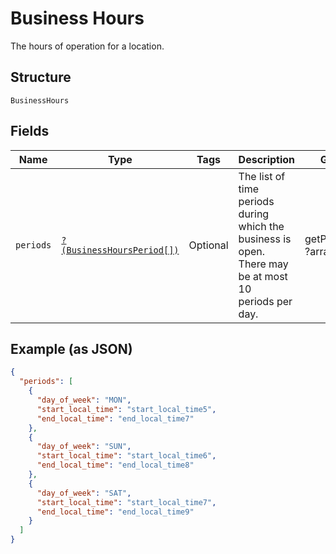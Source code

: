 
# Business Hours

The hours of operation for a location.

## Structure

`BusinessHours`

## Fields

| Name | Type | Tags | Description | Getter | Setter |
|  --- | --- | --- | --- | --- | --- |
| `periods` | [`?(BusinessHoursPeriod[])`](../../doc/models/business-hours-period.md) | Optional | The list of time periods during which the business is open. There may be at most 10<br>periods per day. | getPeriods(): ?array | setPeriods(?array periods): void |

## Example (as JSON)

```json
{
  "periods": [
    {
      "day_of_week": "MON",
      "start_local_time": "start_local_time5",
      "end_local_time": "end_local_time7"
    },
    {
      "day_of_week": "SUN",
      "start_local_time": "start_local_time6",
      "end_local_time": "end_local_time8"
    },
    {
      "day_of_week": "SAT",
      "start_local_time": "start_local_time7",
      "end_local_time": "end_local_time9"
    }
  ]
}
```

